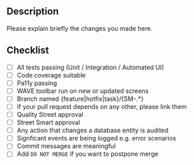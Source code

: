 ## Description

Please explain briefly the changes you made here.

## Checklist

- [ ] All tests passing (Unit / Integration / Automated UI)
- [ ] Code coverage suitable
- [ ] Pa11y passing
- [ ] WAVE toolbar run on new or updated screens
- [ ] Branch named {feature|hotfix|task}/{SM-.*}
- [ ] If your pull request depends on any other, please link them
- [ ] Quality Street approval
- [ ] Street Smart approval
- [ ] Any action that changes a database entity is audited
- [ ] Signficant events are being logged e.g. error scenarios
- [ ] Commit messages are meaningful
- [ ] Add `DO NOT MERGE` if you want to postpone merge
